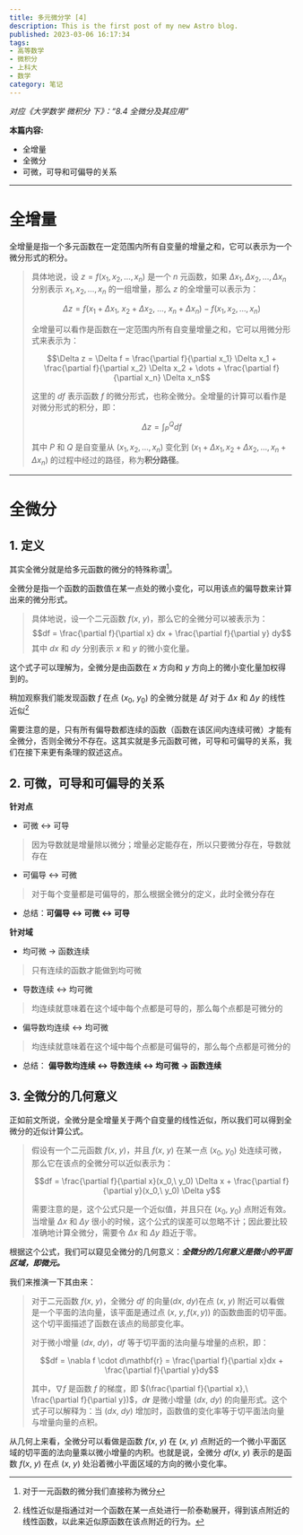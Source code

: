 ```yaml
---
title: 多元微分学 [4]
description: This is the first post of my new Astro blog.
published: 2023-03-06 16:17:34
tags:
- 高等数学
- 微积分
- 上科大
- 数学
category: 笔记
---
```


*对应《大学数学 微积分 下》：“8.4 全微分及其应用”*

**本篇内容:**
- 全增量
- 全微分  
- 可微，可导和可偏导的关系 

<!--more-->

---

# 全增量
全增量是指一个多元函数在一定范围内所有自变量的增量之和，它可以表示为一个微分形式的积分。

>具体地说，设 $z=f(x_1,x_2,\dots,x_n)$ 是一个 $n$ 元函数，如果 $\Delta x_1,\Delta x_2,\dots,\Delta x_n$ 分别表示 $x_1,x_2,\dots,x_n$ 的一组增量，那么 $z$ 的全增量可以表示为：
>
>$$\Delta z = f(x_1+\Delta x_1,\ x_2+\Delta x_2,\ \dots,\ x_n+\Delta x_n) - f(x_1,x_2,\dots,x_n)$$
>
>全增量可以看作是函数在一定范围内所有自变量增量之和，它可以用微分形式来表示为：
>
>$$\Delta z = \Delta f = \frac{\partial f}{\partial x_1} \Delta x_1 + \frac{\partial f}{\partial x_2} \Delta x_2 + \dots + \frac{\partial f}{\partial x_n} \Delta x_n$$
>
>这里的 $df$ 表示函数 $f$ 的微分形式，也称全微分。全增量的计算可以看作是对微分形式的积分，即：
>
>$$\Delta z = \int_{P}^{Q} df$$
>
>其中 $P$ 和 $Q$ 是自变量从 $(x_1,x_2,\dots,x_n)$ 变化到 $(x_1+\Delta x_1, x_2+\Delta x_2, \dots, x_n+\Delta x_n)$ 的过程中经过的路径，称为**积分路径**。

---

# 全微分
## 1. 定义
其实全微分就是给多元函数的微分的特殊称谓[^1]。

[^1]: 对于一元函数的微分我们直接称为微分

全微分是指一个函数的函数值在某一点处的微小变化，可以用该点的偏导数来计算出来的微分形式。

>具体地说，设一个二元函数 $f(x,\ y)$，那么它的全微分可以被表示为：
>$$df = \frac{\partial f}{\partial x} dx + \frac{\partial f}{\partial y} dy$$
>其中 $dx$ 和 $dy$ 分别表示 $x$ 和 $y$ 的微小变化量。

这个式子可以理解为，全微分是由函数在 $x$ 方向和 $y$ 方向上的微小变化量加权得到的。

稍加观察我们能发现函数 $f$ 在点 $(x_0,\ y_0)$ 的全微分就是 $\Delta f$ 对于 $\Delta x$ 和 $\Delta y$ 的线性近似[^2]

需要注意的是，只有所有偏导数都连续的函数（函数在该区间内连续可微）才能有全微分，否则全微分不存在。这其实就是多元函数可微，可导和可偏导的关系，我们在接下来更有条理的叙述这点。
 
[^2]: 线性近似是指通过对一个函数在某一点处进行一阶泰勒展开，得到该点附近的线性函数，以此来近似原函数在该点附近的行为。

## 2. 可微，可导和可偏导的关系 

**针对点**
- 可微 $\longleftrightarrow$ 可导
>因为导数就是增量除以微分；增量必定能存在，所以只要微分存在，导数就存在

- 可偏导 $\longleftrightarrow$ 可微
>对于每个变量都是可偏导的，那么根据全微分的定义，此时全微分存在

- 总结：**可偏导 $\longleftrightarrow$ 可微 $\longleftrightarrow$ 可导**


**针对域**
- 均可微 $\longrightarrow$ 函数连续
>只有连续的函数才能做到均可微

- 导数连续 $\longleftrightarrow$ 均可微
>均连续就意味着在这个域中每个点都是可导的，那么每个点都是可微分的

- 偏导数均连续 $\longleftrightarrow$ 均可微
>均连续就意味着在这个域中每个点都是可偏导的，那么每个点都是可微分的

- 总结： **偏导数均连续 $\longleftrightarrow$ 导数连续 $\longleftrightarrow$ 均可微 $\longrightarrow$ 函数连续**

## 3. 全微分的几何意义
正如前文所说，全微分是全增量关于两个自变量的线性近似，所以我们可以得到全微分的近似计算公式。

>假设有一个二元函数 $f(x,\ y)$，并且 $f(x,\ y)$ 在某一点 $(x_0,\ y_0)$ 处连续可微，那么它在该点的全微分可以近似表示为：
>
>$$df = \frac{\partial f}{\partial x}(x_0,\ y_0) \Delta x + \frac{\partial f}{\partial y}(x_0,\ y_0) \Delta y$$
>
>需要注意的是，这个公式只是一个近似值，并且只在 $(x_0,\ y_0)$ 点附近有效。当增量 $\Delta x$ 和 $\Delta y$ 很小的时候，这个公式的误差可以忽略不计；因此要比较准确地计算全微分，需要令 $\Delta x$ 和 $\Delta y$ 趋近于零。

根据这个公式，我们可以窥见全微分的几何意义：***全微分的几何意义是微小的平面区域，即微元。***

我们来推演一下其由来：
>对于二元函数 $f(x,\ y)$，全微分 $df$ 的向量$(dx,\ dy)$在点 $(x,\ y)$ 附近可以看做是一个平面的法向量，该平面是通过点 $(x,\ y,f(x,y))$ 的函数曲面的切平面。这个切平面描述了函数在该点的局部变化率。
>
>对于微小增量 $(dx,\ dy)$，$df$ 等于切平面的法向量与增量的点积，即：
>
>$$df = \nabla f \cdot d\mathbf{r} = \frac{\partial f}{\partial x}dx + \frac{\partial f}{\partial y}dy$$
>
>其中，$\nabla f$ 是函数 $f$ 的梯度，即 $(\frac{\partial f}{\partial x},\ \frac{\partial f}{\partial y})$，$d\mathbf{r}$ 是微小增量 $(dx,\ dy)$ 的向量形式。这个式子可以解释为：当 $(dx,\ dy)$ 增加时，函数值的变化率等于切平面法向量与增量向量的点积。


从几何上来看，全微分可以看做是函数 $f(x,\ y)$  在 $(x,\ y)$ 点附近的一个微小平面区域的切平面的法向量乘以微小增量的内积。也就是说，全微分 $df(x,\ y)$  表示的是函数 $f(x,\ y)$ 在点 $(x,\ y)$  处沿着微小平面区域的方向的微小变化率。






 